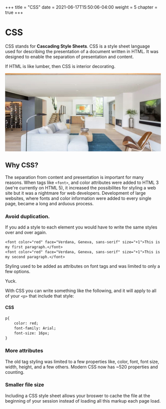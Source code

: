+++
title = "CSS"
date = 2021-06-17T15:50:06-04:00
weight = 5
chapter = true
+++

# CSS

CSS stands for **Cascading Style Sheets**. CSS is a style sheet language used for describing the presentation of a document written in HTML. It was designed to enable the separation of presentation and content. 

If HTML is like lumber, then CSS is interior decorating. 

![interior decorating](images/interior-decorating.jpg)

## Why CSS?

The separation from content and presentation is important for many reasons. When tags like ```<font>```, and color attributes were added to HTML 3 (we're currently on HTML 5), it increased the possibilites for styling a web site but it was a nightmare for web developers. Development of large websites, where fonts and color information were added to every single page, became a long and arduous process. 

### Avoid duplication. 
If you add a style to each element you would have to write the same styles over and over again. 

```
<font color="red" face="Verdana, Geneva, sans-serif" size="+1">This is my first paragraph.</font>
<font color="red" face="Verdana, Geneva, sans-serif" size="+1">This is my second paragraph.</font>
``` 

Styling used to be added as attributes on font tags and was limited to only a few options. 

Yuck. 

With CSS you can write something like the following, and it will apply to all of your ```<p>``` that include that style:

#### CSS
```
p{
    color: red;
    font-family: Arial;
    font-size: 16px;
}
```

### More attributes

The old tag styling was limited to a few properties like, color, font, font size, width, height, and a few others. Modern CSS now has ~520 properties and counting.


### Smaller file size

Including a CSS style sheet allows your broswer to cache the file at the beginning of your session instead of loading all this markup each page load.